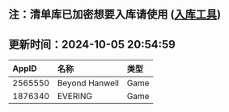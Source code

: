 ## 注：清单库已加密想要入库请使用 ([入库工具](https://github.com/BlankTMing/ManifestAutoUpdate/releases))

## 更新时间：2024-10-05 20:54:59
| AppID | 名称 | 类型  |
| :-------------------- | :----------------------------- | :----------- |
| 2565550 | Beyond Hanwell| Game |
| 1876340 | EVERING| Game |
